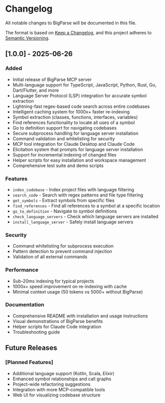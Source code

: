 # Changelog

All notable changes to BigParse will be documented in this file.

The format is based on [Keep a Changelog](https://keepachangelog.com/en/1.0.0/),
and this project adheres to [Semantic Versioning](https://semver.org/spec/v2.0.0.html).

## [1.0.0] - 2025-06-26

### Added
- Initial release of BigParse MCP server
- Multi-language support for TypeScript, JavaScript, Python, Rust, Go, Dart/Flutter, and more
- Language Server Protocol (LSP) integration for accurate symbol extraction
- Lightning-fast regex-based code search across entire codebases
- Intelligent caching system for 1000x+ faster re-indexing
- Symbol extraction (classes, functions, interfaces, variables)
- Find references functionality to locate all uses of a symbol
- Go to definition support for navigating codebases
- Secure subprocess handling for language server installation
- Command validation and whitelisting for security
- MCP tool integration for Claude Desktop and Claude Code
- Elicitation system that prompts for language server installation
- Support for incremental indexing of changed files
- Helper scripts for easy installation and workspace management
- Comprehensive test suite and demo scripts

### Features
- `index_codebase` - Index project files with language filtering
- `search_code` - Search with regex patterns and file type filtering
- `get_symbols` - Extract symbols from specific files
- `find_references` - Find all references to a symbol at a specific location
- `go_to_definition` - Navigate to symbol definitions
- `check_language_servers` - Check which language servers are installed
- `install_language_server` - Safely install language servers

### Security
- Command whitelisting for subprocess execution
- Pattern detection to prevent command injection
- Validation of all external commands

### Performance
- Sub-20ms indexing for typical projects
- 1000x+ speed improvement on re-indexing with cache
- Minimal context usage (50 tokens vs 5000+ without BigParse)

### Documentation
- Comprehensive README with installation and usage instructions
- Visual demonstrations of BigParse benefits
- Helper scripts for Claude Code integration
- Troubleshooting guide

## Future Releases

### [Planned Features]
- Additional language support (Kotlin, Scala, Elixir)
- Enhanced symbol relationships and call graphs
- Project-wide refactoring suggestions
- Integration with more MCP-compatible tools
- Web UI for visualizing codebase structure